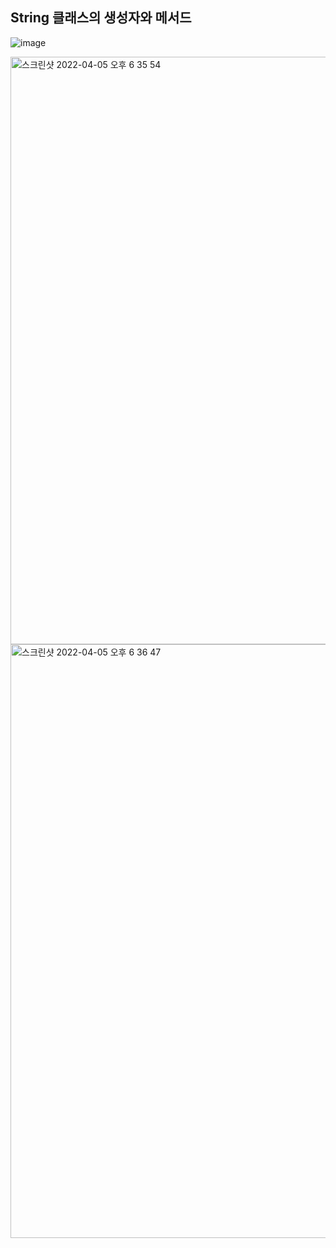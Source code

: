 ## String 클래스의 생성자와 메서드

![image](https://user-images.githubusercontent.com/97823928/161724627-e346252f-8d6d-4d74-a5c9-270e004a382b.png)

<img width="940" alt="스크린샷 2022-04-05 오후 6 35 54" src="https://user-images.githubusercontent.com/97823928/161725198-0558fd50-62ee-403d-83bb-f4c4dbcda37a.png">

<img width="950" alt="스크린샷 2022-04-05 오후 6 36 47" src="https://user-images.githubusercontent.com/97823928/161725349-a85546b3-4775-4831-ad42-1925bc90f2ec.png">

